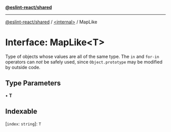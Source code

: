 [**@eslint-react/shared**](../../README.md)

***

[@eslint-react/shared](../../README.md) / [\<internal\>](../README.md) / MapLike

# Interface: MapLike\<T\>

Type of objects whose values are all of the same type.
The `in` and `for-in` operators can *not* be safely used,
since `Object.prototype` may be modified by outside code.

## Type Parameters

• **T**

## Indexable

\[`index`: `string`\]: `T`
